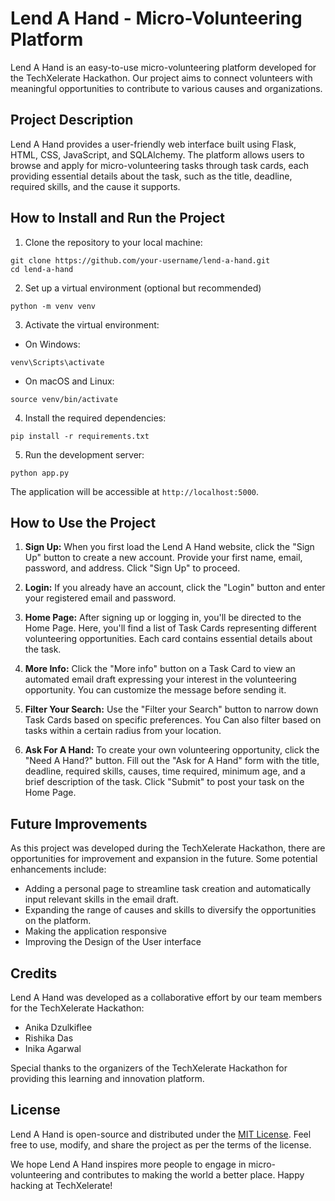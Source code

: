 # Lend A Hand - Micro-Volunteering Platform

Lend A Hand is an easy-to-use micro-volunteering platform developed for the TechXelerate Hackathon. Our project aims to connect volunteers with meaningful opportunities to contribute to various causes and organizations.

## Project Description

Lend A Hand provides a user-friendly web interface built using Flask, HTML, CSS, JavaScript, and SQLAlchemy. The platform allows users to browse and apply for micro-volunteering tasks through task cards, each providing essential details about the task, such as the title, deadline, required skills, and the cause it supports.

## How to Install and Run the Project

1. Clone the repository to your local machine:
 ```
git clone https://github.com/your-username/lend-a-hand.git
cd lend-a-hand
 ```

2. Set up a virtual environment (optional but recommended)
```
python -m venv venv
```

3. Activate the virtual environment:

- On Windows:
```
venv\Scripts\activate
```

- On macOS and Linux:
```
source venv/bin/activate

```

4. Install the required dependencies:
```
pip install -r requirements.txt
```

5. Run the development server:
```
python app.py
```


The application will be accessible at `http://localhost:5000`.

## How to Use the Project

1. **Sign Up:** When you first load the Lend A Hand website, click the "Sign Up" button to create a new account. Provide your first name, email, password, and address. Click "Sign Up" to proceed.

2. **Login:** If you already have an account, click the "Login" button and enter your registered email and password.

3. **Home Page:** After signing up or logging in, you'll be directed to the Home Page. Here, you'll find a list of Task Cards representing different volunteering opportunities. Each card contains essential details about the task.

4. **More Info:** Click the "More info" button on a Task Card to view an automated email draft expressing your interest in the volunteering opportunity. You can customize the message before sending it.

5. **Filter Your Search:** Use the "Filter your Search" button to narrow down Task Cards based on specific preferences. You Can also filter based on tasks within a certain radius from your location.

6. **Ask For A Hand:** To create your own volunteering opportunity, click the "Need A Hand?" button. Fill out the "Ask for A Hand" form with the title, deadline, required skills, causes, time required, minimum age, and a brief description of the task. Click "Submit" to post your task on the Home Page.

## Future Improvements

As this project was developed during the TechXelerate Hackathon, there are opportunities for improvement and expansion in the future. Some potential enhancements include:

- Adding a personal page to streamline task creation and automatically input relevant skills in the email draft.
- Expanding the range of causes and skills to diversify the opportunities on the platform.
- Making the application responsive
- Improving the Design of the User interface

## Credits

Lend A Hand was developed as a collaborative effort by our team members for the TechXelerate Hackathon:

- Anika Dzulkiflee
- Rishika Das
- Inika Agarwal


Special thanks to the organizers of the TechXelerate Hackathon for providing this learning and innovation platform.

## License

Lend A Hand is open-source and distributed under the [MIT License](LICENSE). Feel free to use, modify, and share the project as per the terms of the license.

We hope Lend A Hand inspires more people to engage in micro-volunteering and contributes to making the world a better place. Happy hacking at TechXelerate!











